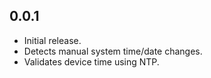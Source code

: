 ## 0.0.1

- Initial release.
- Detects manual system time/date changes.
- Validates device time using NTP.
